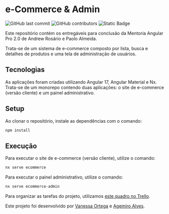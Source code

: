 # e-Commerce & Admin

![GitHub last commit](https://img.shields.io/github/last-commit/ortegavan/ecommerce-tcc) ![GitHub contributors](https://img.shields.io/github/contributors/ortegavan/ecommerce-tcc) ![Static Badge](https://img.shields.io/badge/code_style-prettier-ff69b4)

Este repositório contém os entregáveis para conclusão da Mentoria Angular Pro 2.0 de Andrew Rosário e Paolo Almeida.

Trata-se de um sistema de e-commerce composto por lista, busca e detalhes de produtos e uma tela de administração de usuários.

## Tecnologias

As aplicações foram criadas utilizando Angular 17, Angular Material e Nx. Trata-se de um monorepo contendo duas aplicações: o site de e-commerce (versão cliente) e um painel administrativo.

## Setup

Ao clonar o repositório, instale as dependências com o comando:

```bash
npm install
```

## Execução

Para executar o site de e-commerce (versão cliente), utilize o comando:

```bash
nx serve ecommerce
```

Para executar o painel administrativo, utilize o comando:

```bash
nx serve ecommerce-admin
```

Para organizar as tarefas do projeto, utilizamos [este quadro no Trello](https://trello.com/b/YTLXlro8/mentoria-angular).

Este projeto foi desenvolvido por [Vanessa Ortega](https://github.com/ortegavan) e [Agemiro Alves](https://github.com/agemiro).
